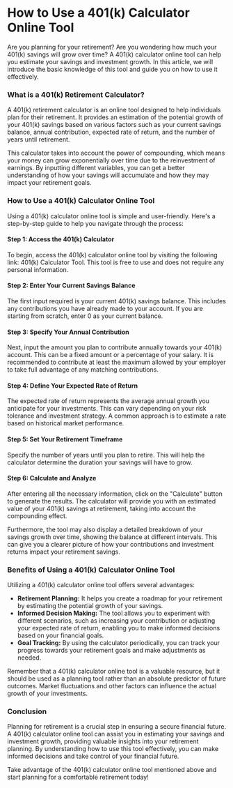 How to Use a 401(k) Calculator Online Tool
==========================================

Are you planning for your retirement? Are you wondering how much your 401(k) savings will grow over time? A 401(k) calculator online tool can help you estimate your savings and investment growth. In this article, we will introduce the basic knowledge of this tool and guide you on how to use it effectively.

### What is a 401(k) Retirement Calculator?

A 401(k) retirement calculator is an online tool designed to help individuals plan for their retirement. It provides an estimation of the potential growth of your 401(k) savings based on various factors such as your current savings balance, annual contribution, expected rate of return, and the number of years until retirement.

This calculator takes into account the power of compounding, which means your money can grow exponentially over time due to the reinvestment of earnings. By inputting different variables, you can get a better understanding of how your savings will accumulate and how they may impact your retirement goals.

### How to Use a 401(k) Calculator Online Tool

Using a 401(k) calculator online tool is simple and user-friendly. Here's a step-by-step guide to help you navigate through the process:

#### Step 1: Access the 401(k) Calculator

To begin, access the 401(k) calculator online tool by visiting the following link: 401(k) Calculator Tool. This tool is free to use and does not require any personal information.

#### Step 2: Enter Your Current Savings Balance

The first input required is your current 401(k) savings balance. This includes any contributions you have already made to your account. If you are starting from scratch, enter 0 as your current balance.

#### Step 3: Specify Your Annual Contribution

Next, input the amount you plan to contribute annually towards your 401(k) account. This can be a fixed amount or a percentage of your salary. It is recommended to contribute at least the maximum allowed by your employer to take full advantage of any matching contributions.

#### Step 4: Define Your Expected Rate of Return

The expected rate of return represents the average annual growth you anticipate for your investments. This can vary depending on your risk tolerance and investment strategy. A common approach is to estimate a rate based on historical market performance.

#### Step 5: Set Your Retirement Timeframe

Specify the number of years until you plan to retire. This will help the calculator determine the duration your savings will have to grow.

#### Step 6: Calculate and Analyze

After entering all the necessary information, click on the "Calculate" button to generate the results. The calculator will provide you with an estimated value of your 401(k) savings at retirement, taking into account the compounding effect.

Furthermore, the tool may also display a detailed breakdown of your savings growth over time, showing the balance at different intervals. This can give you a clearer picture of how your contributions and investment returns impact your retirement savings.

### Benefits of Using a 401(k) Calculator Online Tool

Utilizing a 401(k) calculator online tool offers several advantages:

- **Retirement Planning:** It helps you create a roadmap for your retirement by estimating the potential growth of your savings.
- **Informed Decision Making:** The tool allows you to experiment with different scenarios, such as increasing your contribution or adjusting your expected rate of return, enabling you to make informed decisions based on your financial goals.
- **Goal Tracking:** By using the calculator periodically, you can track your progress towards your retirement goals and make adjustments as needed.

Remember that a 401(k) calculator online tool is a valuable resource, but it should be used as a planning tool rather than an absolute predictor of future outcomes. Market fluctuations and other factors can influence the actual growth of your investments.

### Conclusion

Planning for retirement is a crucial step in ensuring a secure financial future. A 401(k) calculator online tool can assist you in estimating your savings and investment growth, providing valuable insights into your retirement planning. By understanding how to use this tool effectively, you can make informed decisions and take control of your financial future.

Take advantage of the 401(k) calculator online tool mentioned above and start planning for a comfortable retirement today!